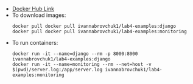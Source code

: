 - [Docker Hub Link](https://hub.docker.com/repository/docker/ivannabrovchuk1/lab4-examples)
- To download images:
    ```
    docker pull docker pull ivannabrovchuk1/lab4-examples:django
    docker pull docker pull ivannabrovchuk1/lab4-examples:monitoring
    ```
- To run containers:
    ```
    docker run -it --name=django --rm -p 8000:8000 ivannabrovchuk1/lab4-examples:django
    docker run -it --name=monitoring --rm --net=host -v $(pwd)/server.log:/app/server.log ivannabrovchuk1/lab4-examples:monitoring
    ```